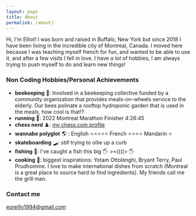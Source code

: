 ```yaml
---
layout: page
title: About
permalink: /about/
---
```


Hi, I'm Elliot! I was born and raised in Buffalo, New York but since 2018 I have been living in the incredible city of Montreal, Canada. I moved here because I was teaching myself french for fun, and wanted to be able to use it, and after a few visits I fell in love. I have _a lot_ of hobbies, I am always trying to push myself to do and learn new things!

### Non Coding Hobbies/Personal Achievements

- **beekeeping** 🐝: Involved in a beekeeping collective funded by a community organization that provides meals-on-wheels service to the elderly. Our bees polinate a rooftop hydroponic garden that is used in the meals, how cool is that!?  
- **running** 🏅: 2022 Montreal Marathon Finisher 4:26:45 
- **chess nerd** ♟️: [my chess.com profile](https://www.chess.com/member/petriecat)
- **wannabe polyglot** 🌎 : English ⭐⭐⭐⭐⭐ French ⭐⭐⭐⭐ Mandarin ⭐
- **skateboarding** 🛹: _still_ trying to ollie up a curb
- **fishing** 🎣: I've caught a fish this big 🖐️    ><((((>    🖐️
- **cooking** 🍳: biggest inspirations: Yotam Ottolenghi, Bryant Terry, Paul Prudhomme. I love to make international dishes from scratch (Montreal is a great place to source hard to find ingredients). My friends call me the grill man.
### Contact me

[eoreilly1994@gmail.com](mailto:eoreilly1994@gmail.com)

